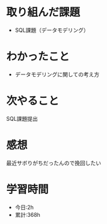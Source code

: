 # 取り組んだ課題
  - SQL課題（データモデリング）
# わかったこと
- データモデリングに関しての考え方
# 次やること
SQL課題提出
# 感想
最近サボりがちだったんので挽回したい

# 学習時間
- 今日:2h
- 累計:368h